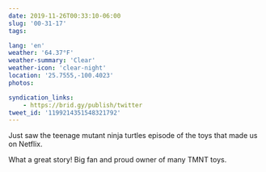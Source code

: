 ```yaml
---
date: 2019-11-26T00:33:10-06:00
slug: '00-31-17'
tags:

lang: 'en'
weather: '64.37°F'
weather-summary: 'Clear'
weather-icon: 'clear-night'
location: '25.7555,-100.4023'
photos:

syndication_links:
    - https://brid.gy/publish/twitter
tweet_id: '1199214351548321792'
---
```

Just saw the teenage mutant ninja turtles episode of the toys that made us on Netflix.

What a great story! Big fan and proud owner of many TMNT toys.